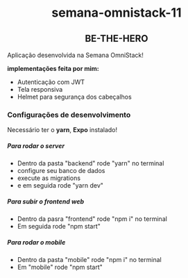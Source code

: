 <h1 align="center"> semana-omnistack-11 </h1>

<h2 align="center">BE-THE-HERO</h2>

  <p> Aplicação desenvolvida na Semana OmniStack!</p>
  
  <b>implementações feita por mim:</b>
  <ul>
    <li>Autenticação com JWT</li>
    <li>Tela responsiva</li>
    <li>Helmet para segurança dos cabeçalhos</li>
  </ul>

 ### Configurações de desenvolvimento

 <p>Necessário ter o <b>yarn</b>, <b>Expo</b> instalado!</p>

##### Para rodar o server

<ul>
  <li>Dentro da pasta "backend" rode "yarn" no terminal</li>
  <li>configure seu banco de dados</li>
  <li>execute as migrations</li>
  <li>e em seguida rode "yarn dev"</li>
</UL>

##### Para subir o frontend web

<ul>
  <li>Dentro da pasra "frontend" rode "npm i" no terminal</li>
  <li>Em seguida rode "npm start"</li>
</ul>

##### Para rodar o mobile

<ul>
  <li>Dentro da pasta "mobile" rode "npm i" no terminal</li>
  <li>Em "mobile" rode "npm start"</li>
</ul>
